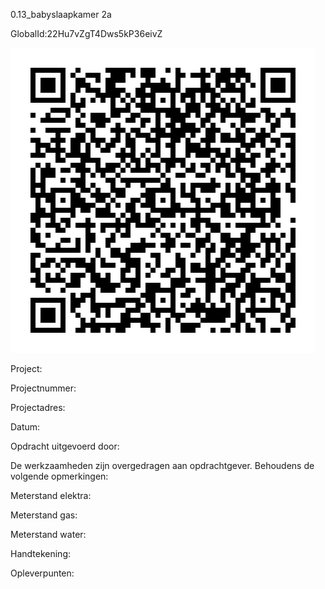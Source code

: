 0.13_babyslaapkamer 2a

GlobalId:22Hu7vZgT4Dws5kP36eivZ

![picture](https://github.com/C-Claus/Data-Files/blob/master/QR_codes/KDV/0.13_babyslaapkamer%202a.png)

Project:

Projectnummer:

Projectadres:

Datum:

Opdracht uitgevoerd door:

De werkzaamheden zijn overgedragen aan opdrachtgever. Behoudens de volgende opmerkingen:

Meterstand elektra:

Meterstand gas:

Meterstand water:

Handtekening:

Opleverpunten:
